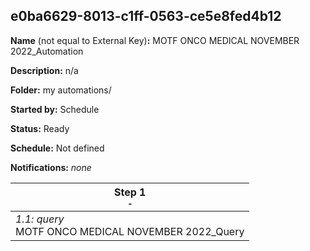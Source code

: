 ## e0ba6629-8013-c1ff-0563-ce5e8fed4b12

**Name** (not equal to External Key)**:** MOTF ONCO MEDICAL NOVEMBER 2022_Automation

**Description:** n/a

**Folder:** my automations/

**Started by:** Schedule

**Status:** Ready

**Schedule:** Not defined

**Notifications:** _none_


| Step 1<br>_<small>-</small>_ |
| --- |
| _1.1: query_<br>MOTF ONCO MEDICAL NOVEMBER 2022_Query |
